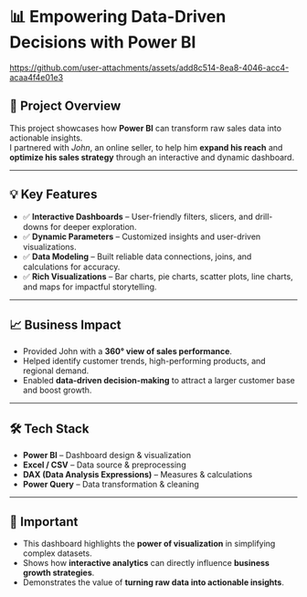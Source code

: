 
# 📊 Empowering Data-Driven Decisions with Power BI  


https://github.com/user-attachments/assets/add8c514-8ea8-4046-acc4-acaa4f4e01e3



## 📌 Project Overview  
This project showcases how **Power BI** can transform raw sales data into actionable insights.  
I partnered with *John*, an online seller, to help him **expand his reach** and **optimize his sales strategy** through an interactive and dynamic dashboard.  

---

## 💡 Key Features  
- ✅ **Interactive Dashboards** – User-friendly filters, slicers, and drill-downs for deeper exploration.  
- ✅ **Dynamic Parameters** – Customized insights and user-driven visualizations.  
- ✅ **Data Modeling** – Built reliable data connections, joins, and calculations for accuracy.  
- ✅ **Rich Visualizations** – Bar charts, pie charts, scatter plots, line charts, and maps for impactful storytelling.  

---

## 📈 Business Impact  
- Provided John with a **360° view of sales performance**.  
- Helped identify customer trends, high-performing products, and regional demand.  
- Enabled **data-driven decision-making** to attract a larger customer base and boost growth.  

---

## 🛠️ Tech Stack  
- **Power BI** – Dashboard design & visualization  
- **Excel / CSV** – Data source & preprocessing  
- **DAX (Data Analysis Expressions)** – Measures & calculations  
- **Power Query** – Data transformation & cleaning  

---

## 🔑 Important  
- This dashboard highlights the **power of visualization** in simplifying complex datasets.  
- Shows how **interactive analytics** can directly influence **business growth strategies**.  
- Demonstrates the value of **turning raw data into actionable insights**.  




